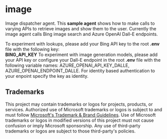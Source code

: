 # image

Image dispatcher agent. This **sample agent** shows how to make calls to varying APIs to retrieve images and show them to the user.  Currently the image agent calls Bing image search and Azure OpenAI Dall-E endpoints.  

To experiment with lookups, please add your Bing API key to the root **.env** file with the following key:  
**BING_API_KEY**
To experiment with image generation models, please add your API key or configure your Dall-E endpoint in the root **.env** file with the following variable names: AZURE_OPENAI_API_KEY_DALLE, AZURE_OPENAI_ENDPOINT_DALLE.  For identity based authentication to your enpoint specify the key as identity.

## Trademarks

This project may contain trademarks or logos for projects, products, or services. Authorized use of Microsoft
trademarks or logos is subject to and must follow
[Microsoft's Trademark & Brand Guidelines](https://www.microsoft.com/en-us/legal/intellectualproperty/trademarks/usage/general).
Use of Microsoft trademarks or logos in modified versions of this project must not cause confusion or imply Microsoft sponsorship.
Any use of third-party trademarks or logos are subject to those third-party's policies.
